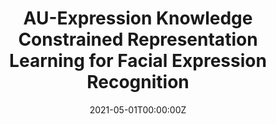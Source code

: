 ---
title: "AU-Expression Knowledge Constrained Representation Learning for Facial Expression Recognition"
authors:
- <u>**Tao Pu**</u>
- Tianshui Chen<sup>*</sup> 
- Yuan Xie
- Hefeng Wu
- Liang Lin
date: "2021-05-01T00:00:00Z"
doi: ""

# Schedule page publish date (NOT publication's date).
publishDate: "2021-06-05T00:00:00Z"

# Publication type.
# Legend: 0 = Uncategorized; 1 = Conference paper; 2 = Journal article;
# 3 = Preprint / Working Paper; 4 = Report; 5 = Book; 6 = Book section;
# 7 = Thesis; 8 = Patent
publication_types: ["1"]

# Publication name and optional abbreviated publication name.
publication: IEEE International Conference on Robotics and Automation
publication_short: ICRA

abstract: 

# Summary. An optional shortened abstract.
summary: 

tags:
#- Source Themes
featured: false #true

#links:
#- name: Custom Link
#  url: http://example.org

url_pdf: 'https://ieeexplore.ieee.org/document/9561252'
url_code: 'https://github.com/HCPLab-SYSU/AUE-CRL'
url_dataset: ''
url_poster: ''
url_project: ''
url_slides: ''
url_source: ''
url_video: ''

# Featured image
# To use, add an image named `featured.jpg/png` to your page's folder. 
image:
  caption: #'The overall pipeline of AGRA'
  focal_point: ""
  preview_only: false

# Associated Projects (optional).
#   Associate this publication with one or more of your projects.
#   Simply enter your project's folder or file name without extension.
#   E.g. `internal-project` references `content/project/internal-project/index.md`.
#   Otherwise, set `projects: []`.
projects: []
#- internal-project

# Slides (optional).
#   Associate this publication with Markdown slides.
#   Simply enter your slide deck's filename without extension.
#   E.g. `slides: "example"` references `content/slides/example/index.md`.
#   Otherwise, set `slides: ""`.
slides: "" #example
---